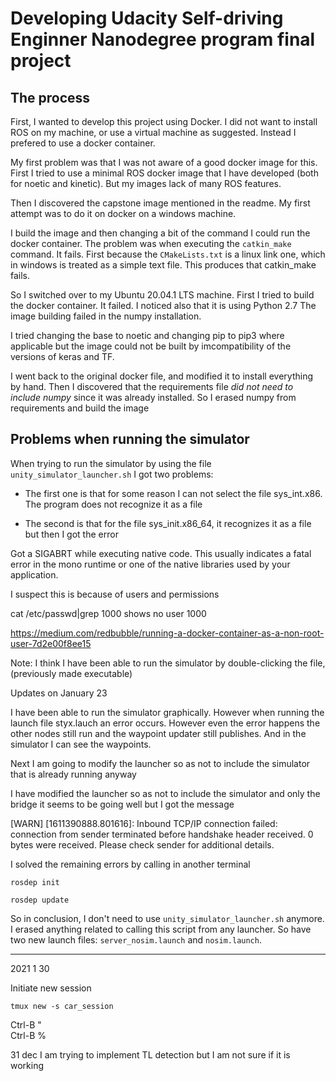 # Developing Udacity Self-driving Enginner Nanodegree program final project


## The process

First, I wanted to develop this project using Docker. I did not want to install ROS on my machine, or use a virtual machine as suggested. Instead I prefered to use a docker container. 

My first problem was that I was not aware of a good docker image for this. First I tried to use a minimal ROS docker image that I have developed (both for noetic and kinetic). But my images lack of many ROS features.

Then I discovered the capstone image mentioned in the readme. My first attempt was to do it on docker on a windows machine. 

I build the image and then changing a bit of the command I could run the docker container. The problem was when executing the `catkin_make` command. It fails. First because the `CMakeLists.txt` is a linux link one, which in windows is treated as a simple text file. This produces that catkin_make fails.

So I switched over to my Ubuntu 20.04.1 LTS machine.
First I tried to build the docker container. It failed. 
I noticed also that it is using Python 2.7
The image building failed in the numpy installation. 

I tried changing the base to noetic and changing pip to pip3 where applicable but the image could not be built by imcompatibility of the versions of keras and TF.

I went back to the original docker file, and modified it to install everything by hand. 
Then I discovered that the requirements file *did not need to include numpy* since it was already installed. So I erased numpy from requirements and build the image 






## Problems when running the simulator

When trying to run the simulator by using the file `unity_simulator_launcher.sh`
I got two problems: 

* The first one is that for some reason I can not select the file sys_int.x86. The program does not recognize it as a file

* The second is that for the file sys_init.x86_64, it recognizes it as a file but then  I got the error

Got a SIGABRT while executing native code. This usually indicates
a fatal error in the mono runtime or one of the native libraries 
used by your application.

I suspect this is because of users and permissions

cat /etc/passwd|grep 1000
 shows no user 1000

 https://medium.com/redbubble/running-a-docker-container-as-a-non-root-user-7d2e00f8ee15


 Note: I think I have been able to run the simulator by double-clicking the file, (previously made executable)

 Updates on January 23

 I have been able to run the simulator graphically.
 However when running the launch file styx.lauch an error occurs.
 However even the error happens the other nodes still run and the waypoint updater still publishes. 
 And in the simulator I can see the waypoints.

 Next I am going to modify the launcher so as not to include the simulator that is already running anyway

 I have modified the launcher so as not to include the simulator and only the bridge
 it seems to be going well but I got the message

 [WARN] [1611390888.801616]: Inbound TCP/IP connection failed: connection from sender terminated before handshake header received. 0 bytes were received. Please check sender for additional details.

I solved the remaining errors by calling in another terminal

```
rosdep init 
 
rosdep update
```
So in conclusion, I don't need to use `unity_simulator_launcher.sh` anymore. I erased anything related to calling this script from any launcher. So  have two new launch files: `server_nosim.launch` and `nosim.launch`.

--------------------


2021 1 30


Initiate new session

```
tmux new -s car_session
```

Ctrl-B "  
Ctrl-B %

31 dec I am trying to implement TL detection but I am not sure if it is working
